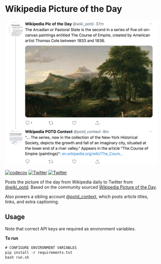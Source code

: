 # Wikipedia Picture of the Day

<p align="center">
    <img src="example.png", width=500>
</p>

[![codecov](https://codecov.io/gh/ndrezn/wikipedia-pic-of-the-day/branch/main/graph/badge.svg?token=P1RUFXQ1N8)](https://codecov.io/gh/ndrezn/wikipedia-pic-of-the-day)
[![Twitter](https://img.shields.io/twitter/url/https/twitter.com/wiki_potd.svg?style=social&label=Follow%20%40wiki_potd)](https://twitter.com/wiki_potd)
[![Twitter](https://img.shields.io/twitter/url/https/twitter.com/potd_context.svg?style=social&label=Follow%20%40potd_context)](https://twitter.com/potd_context)

Posts the picture of the day from Wikipedia daily to Twitter from [@wiki_potd](https://twitter.com/wiki_potd). Based on the community sourced [Wikipedia Picture of the Day](https://en.m.wikipedia.org/wiki/Wikipedia:Picture_of_the_day).

Also powers a sibling account [@potd_context](https://twitter.com/potd_context), which posts article titles, links, and extra captioning.

## Usage
Note that correct API keys are required as environment variables.

**To run**
```
# CONFIGURE ENVIRONMENT VARIABLES
pip install -r requirements.txt
bash run.sh
```
